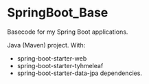 # SpringBoot_Base
Basecode for my Spring Boot applications.

Java (Maven) project.
With:
- spring-boot-starter-web
- spring-boot-starter-tyhmeleaf
- spring-boot-starter-data-jpa
dependencies.
